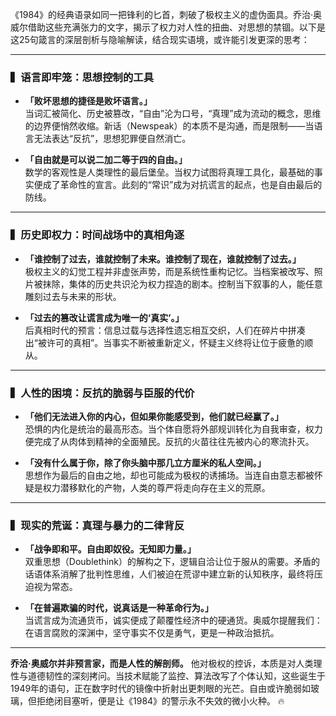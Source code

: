 《1984》的经典语录如同一把锋利的匕首，刺破了极权主义的虚伪面具。乔治·奥威尔借助这些充满张力的文字，揭示了权力对人性的扭曲、对思想的禁锢。以下是这25句箴言的深层剖析与隐喻解读，结合现实语境，或许能引发更深的思考：

---

### ▍**语言即牢笼：思想控制的工具**
- **「败坏思想的捷径是败坏语言。」**  
  当词汇被简化、历史被篡改，“自由”沦为口号，“真理”成为流动的概念，思维的边界便悄然收缩。新话（Newspeak）的本质不是沟通，而是限制——当语言无法表达“反抗”，思想犯罪便自然消亡。

- **「自由就是可以说二加二等于四的自由。」**  
  数学的客观性是人类理性的最后堡垒。当权力试图将真理工具化，最基础的事实便成了革命性的宣言。此刻的“常识”成为对抗谎言的起点，也是自由最后的防线。

---

### ▍**历史即权力：时间战场中的真相角逐**
- **「谁控制了过去，谁就控制了未来。谁控制了现在，谁就控制了过去。」**  
  极权主义的幻觉工程并非虚张声势，而是系统性重构记忆。当档案被改写、照片被抹除，集体的历史共识沦为权力捏造的剧本。控制当下叙事的人，能任意雕刻过去与未来的形状。

- **「过去的篡改让谎言成为唯一的‘真实’。」**  
  后真相时代的预言：信息过载与选择性遗忘相互交织，人们在碎片中拼凑出“被许可的真相”。当事实不断被重新定义，怀疑主义终将让位于疲惫的顺从。

---

### ▍**人性的困境：反抗的脆弱与臣服的代价**
- **「他们无法进入你的内心，但如果你能感受到，他们就已经赢了。」**  
  恐惧的内化是统治的最高形态。当个体自愿将外部规训转化为自我审查，权力便完成了从肉体到精神的全面殖民。反抗的火苗往往先被内心的寒流扑灭。

- **「没有什么属于你，除了你头脑中那几立方厘米的私人空间。」**  
  思想作为最后的自由之地，却也可能成为极权的诱捕场。当连自由意志都被怀疑是权力潜移默化的产物，人类的尊严将走向存在主义的荒原。

---

### ▍**现实的荒诞：真理与暴力的二律背反**
- **「战争即和平。自由即奴役。无知即力量。」**  
  双重思想（Doublethink）的解构之下，逻辑自洽让位于服从的需要。矛盾的话语体系消解了批判性思维，人们被迫在荒谬中建立新的认知秩序，最终将压迫视为常态。

- **「在普遍欺骗的时代，说真话是一种革命行为。」**  
  当谎言成为流通货币，诚实便成了颠覆性经济中的硬通货。奥威尔提醒我们：在语言腐败的深渊中，坚守事实不仅是勇气，更是一种政治抵抗。

---

**乔洽·奥威尔并非预言家，而是人性的解剖师。** 他对极权的控诉，本质是对人类理性与道德韧性的深刻拷问。当技术赋能了监控、算法改写了个体认知，这些诞生于1949年的语句，正在数字时代的镜像中折射出更刺眼的光芒。自由或许脆弱如玻璃，但拒绝闭目塞听，便是让《1984》的警示永不失效的微小火种。 🔥